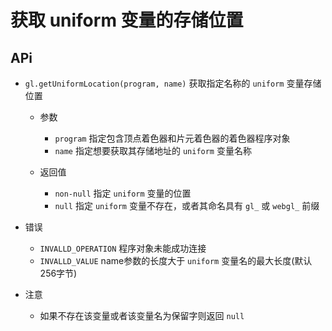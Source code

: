 #  获取 uniform 变量的存储位置

## APi

+ `gl.getUniformLocation(program, name)` 获取指定名称的 `uniform` 变量存储位置

  + 参数

    + `program` 指定包含顶点着色器和片元着色器的着色器程序对象
    + `name` 指定想要获取其存储地址的 `uniform` 变量名称

  + 返回值

    + `non-null` 指定 `uniform` 变量的位置
    + `null` 指定 `uniform` 变量不存在，或者其命名具有 `gl_` 或 `webgl_` 前缀

+ 错误

  + `INVALLD_OPERATION` 程序对象未能成功连接
  + `INVALLD_VALUE` name参数的长度大于 `uniform` 变量名的最大长度(默认256字节)

+ 注意

  + 如果不存在该变量或者该变量名为保留字则返回 `null`
